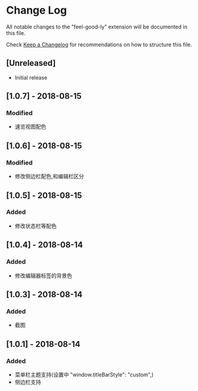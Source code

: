 # Change Log
All notable changes to the "feel-good-ly" extension will be documented in this file.

Check [Keep a Changelog](http://keepachangelog.com/) for recommendations on how to structure this file.

## [Unreleased]
- Initial release


## [1.0.7] - 2018-08-15
### Modified
- 速览视图配色

## [1.0.6] - 2018-08-15
### Modified
- 修改侧边栏配色,和编辑栏区分

## [1.0.5] - 2018-08-15
### Added
- 修改状态栏等配色

## [1.0.4] - 2018-08-14
### Added
- 修改编辑器标签的背景色

## [1.0.3] - 2018-08-14
### Added
- 截图

## [1.0.1] - 2018-08-14
### Added
- 菜单栏主题支持(设置中 "window.titleBarStyle": "custom",)
- 侧边栏支持

